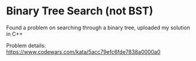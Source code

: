 # Binary Tree Search (not BST)

Found a problem on searching through a binary tree, uploaded my solution in C++

Problem details:
https://www.codewars.com/kata/5acc79efc6fde7838a0000a0
